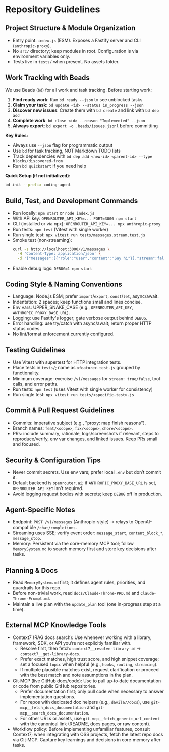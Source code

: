 # Repository Guidelines

## Project Structure & Module Organization
- Entry point: `index.js` (ESM). Exposes a Fastify server and CLI (`anthropic-proxy`).
- No `src/` directory; keep modules in root. Configuration is via environment variables only.
- Tests live in `tests/` when present. No assets folder.

## Work Tracking with Beads

We use Beads (`bd`) for all work and task tracking. Before starting work:

1. **Find ready work**: Run `bd ready --json` to see unblocked tasks
2. **Claim your task**: `bd update <id> --status in_progress --json`
3. **Discover new issues**: Create them with `bd create` and link with `bd dep add`
4. **Complete work**: `bd close <id> --reason "Implemented" --json`
5. **Always export**: `bd export -o .beads/issues.jsonl` before committing

**Key Rules:**
- Always use `--json` flag for programmatic output
- Use `bd` for task tracking, NOT Markdown TODO lists
- Track dependencies with `bd dep add <new-id> <parent-id> --type blocks/discovered-from`
- Run `bd quickstart` if you need help

**Quick Setup (if not initialized):**
```bash
bd init --prefix coding-agent
```

## Build, Test, and Development Commands
- Run locally: `npm start` or `node index.js`
- With API key: `OPENROUTER_API_KEY=... PORT=3000 npm start`
- CLI (installed or via npx): `OPENROUTER_API_KEY=... npx anthropic-proxy`
- Run tests: `npm test` (Vitest with single worker)
- Run single test: `npx vitest run tests/messages.stream.test.js`
- Smoke test (non‑streaming):
  ```bash
  curl -s http://localhost:3000/v1/messages \
    -H 'Content-Type: application/json' \
    -d '{"messages":[{"role":"user","content":"Say hi"}],"stream":false}'
  ```
- Enable debug logs: `DEBUG=1 npm start`

## Coding Style & Naming Conventions
- Language: Node.js ESM; prefer `import`/`export`, `const`/`let`, async/await.
- Indentation: 2 spaces; keep functions small and lines concise.
- Env vars: UPPER_SNAKE_CASE (e.g., `OPENROUTER_API_KEY`, `ANTHROPIC_PROXY_BASE_URL`).
- Logging: use Fastify's logger; gate verbose output behind `DEBUG`.
- Error handling: use try/catch with async/await; return proper HTTP status codes.
- No lint/format enforcement currently configured.

## Testing Guidelines
- Use Vitest with supertest for HTTP integration tests.
- Place tests in `tests/`; name as `<feature>.test.js` grouped by functionality.
- Minimum coverage: exercise `/v1/messages` for `stream: true/false`, tool calls, and error paths.
- Run tests: `npm test` (uses Vitest with single worker for consistency)
- Run single test: `npx vitest run tests/<specific-test>.js`

## Commit & Pull Request Guidelines
- Commits: imperative subject (e.g., "proxy: map finish reasons").
- Branch names: `feat/<scope>`, `fix/<scope>`, `chore/<scope>`.
- PRs: include summary, rationale, logs/screenshots if relevant, steps to reproduce/verify, env var changes, and linked issues. Keep PRs small and focused.

## Security & Configuration Tips
- Never commit secrets. Use env vars; prefer local `.env` but don’t commit it.
- Default backend is `openrouter.ai`; if `ANTHROPIC_PROXY_BASE_URL` is set, `OPENROUTER_API_KEY` isn’t required.
- Avoid logging request bodies with secrets; keep `DEBUG` off in production.

## Agent-Specific Notes
- Endpoint: `POST /v1/messages` (Anthropic-style) → relays to OpenAI-compatible `/chat/completions`.
- Streaming uses SSE; verify event order: `message_start`, `content_block_*`, `message_stop`.
 - Memory: Persistent via the core-memory MCP tool; follow `MemorySystem.md` to search memory first and store key decisions after tasks.

## Planning & Docs
- Read `MemorySystem.md` first; it defines agent rules, priorities, and guardrails for this repo.
- Before non-trivial work, read `docs/Claude-Throne-PRD.md` and `Claude-Throne-Prompt.md`.
- Maintain a live plan with the `update_plan` tool (one in-progress step at a time).

## External MCP Knowledge Tools
- Context7 (RAG docs search): Use whenever working with a library, framework, SDK, or API you’re not explicitly familiar with.
  - Resolve first, then fetch: `context7__resolve-library-id` → `context7__get-library-docs`.
  - Prefer exact matches, high trust score, and high snippet coverage; set a focused `topic` when helpful (e.g., `hooks`, `routing`, `streaming`).
  - If multiple plausible matches exist, request clarification or proceed with the best match and note assumptions in the plan.
- Git‑MCP (live GitHub docs/code): Use to pull up‑to‑date documentation or code from public GitHub repositories.
  - Prefer documentation first; only pull code when necessary to answer implementation questions.
  - For repos with dedicated doc helpers (e.g., `davila7/docs`), use `git-mcp__fetch_docs_documentation` and `git-mcp__search_docs_documentation`.
  - For other URLs or assets, use `git-mcp__fetch_generic_url_content` with the canonical link (README, docs pages, or raw content).
- Workflow policy: Before implementing unfamiliar features, consult Context7; when integrating with OSS projects, fetch the latest repo docs via Git‑MCP. Capture key learnings and decisions in core‑memory after tasks.

